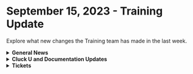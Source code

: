# September 15, 2023 - Training Update

Explore what new changes the Training team has made in the last week.

<details>

<summary><strong>General News</strong></summary>

* Game Tip for the Week: If you actually want to play games, don't start a YouTube channel where you talk about playing games.&#x20;
* The Cluck U team will be meeting next week for more awesome education planning! But don't worry, we have some awesome updates for self-service. Here is the updated live schedule for next week:
  * Monday:
    * [Rewst 101: Laying the Foundations of Automation](https://calendly.com/cluck-u/rewst-101) @ 12 p.m. ET (No change)
  * Wednesday:
    * [Cluck University AMA / Office Hours](https://calendly.com/cluck-u/roc-ama) @ 1:15 p.m. ET (Special day/time)
  * Friday:
    * [Rewst 102: Building Basic Workflows](https://calendly.com/cluck-u/rewst-102) @ 12 p.m. ET (Special day/time)
  * Join us in our new [Cluck-U Discord channel](https://discord.com/channels/936789089703845988/1121465945295167588) if you have any questions, comments, or concerns!

</details>

<details>

<summary><strong>Cluck U and Documentation Updates</strong></summary>

**Cluck University**

* We've added more self-service features to provide more value to those taking training on the [Cluck University](broken-reference) pages, including:
  * A [signup for the welcome package](../../../cluck-university/rewst-foundations/), including an email and schedule for live training.
  * Get Credit forms for each course where you can give feedback and validate your understanding!
  * Added a [Foundations Certification](../../../cluck-university/rewst-foundations/foundations-certification.md) sign-up page!

**Documentation**

* [Open Mic - September 8th Video and Page Added](../../roc-open-mics/2023-roc-open-mics/september-8-2023-special-guest-automation-from-down-under.md)
* [Added Huntress Integration Setup Page](../../../documentation/integrations/security/huntress/huntress-integration-setup.md)
* [Added an Actions & Endpoints page for IT Glue](../../../documentation/integrations/documentation/itglue/action-and-endpoints.md)
* Added alternative download instructions for [Datto RMM](../../../documentation/integrations/rmm/datto-rmm/datto-rmm-integration-setup.md) PowerShell cpt file
* Added [Date-Time Comparisons Jinja Page](../../../documentation/jinja/common-jinja-examples/date-time-comparisons.md)
* Added [Block Scope Jinja page](../../../documentation/jinja/common-jinja-examples/block-scope.md)
* Added [Jinja Macros Jinja page](../../../documentation/jinja/common-jinja-examples/jinja-macros.md)
* Added note about signing up for the Australian Open Mic on the [Resources page](broken-reference)
* Updates and Fixes
  * Updated steps and added images to the [Auvik Integration Setup](../../../documentation/integrations/rmm/auvik/auvik-integration-setup.md) page.
  * Updated steps and added images to the [ConnectWise Automate Integration](../../../documentation/integrations/rmm/connectwise-automate/connectwise-automate-integration-setup.md) Setup page.
  * Updated [IT Glue Integration Setup](../../../documentation/integrations/documentation/itglue/it-glue-integration-setup.md) page.
  * Fixed Typo on [Datto RMM](../../../documentation/integrations/rmm/datto-rmm/datto-rmm-integration-setup.md) page.
  * Fixed Typo on [Kaseya VSA](../../../documentation/integrations/rmm/kaseya-vsa/kaseya-vsa-integration-setup.md) page
  * Updated List Comprehension title to "[Working with Lists](../../../documentation/jinja/use-cases-and-best-practices/jinja-lists.md)"
  * Updated [Internal Rewst Jinja](../../../documentation/jinja/internal-rewst-jinja-examples.md) Examples!
  * Added "What is meant by the term "Workflow Wrapper" when discussed by the ROC team?" section to the [FAQ page](broken-reference).

</details>

<details>

<summary><strong>Tickets</strong></summary>

With the ROC now using Halo for their ticketing system, this is when you should find a ticket created for you!

* [x] A discussion with a ROC engineer that doesn't result in a fix on first discussion
* [x] If you have a call to troubleshoot, create workflows or other ROC work
* [x] For all onboarding or expansion work
* [x] If a call results in a new workflow idea or request

If you'd like to manually create a ticket yourself, review the "Rewst Support" section at the bottom of this page.

</details>
